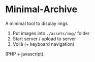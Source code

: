 Minimal-Archive
===============

A minimal tool to display imgs

1. Put images into ```./assets/img/``` folder
2. Start server / upload to server
3. Voilà (+ keyboard navigation)

(PHP + javascript).
